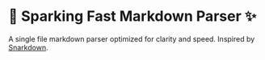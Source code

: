 # 📝 Sparking Fast Markdown Parser ✨

A single file markdown parser optimized for clarity and speed. Inspired by
[Snarkdown](https://github.com/developit/snarkdown).